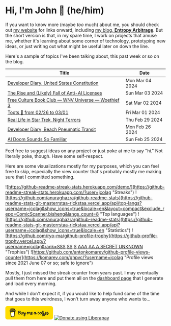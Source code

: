 # Hi, I'm John 👋 (he/him)

If you want to know more (maybe *too* much) about me, you should check out [my website](https://john.colagioia.net/) for links onward, including [my blog, **Entropy Arbitrage**](https://john.colagioia.net/blog).  But the short version is that, in my spare time, I work on projects that amuse me, whether it's learning about some corner of technology, prototyping new ideas, or just writing out what might be useful later on down the line.

Here's a sample of topics I've been talking about, this past week or so on the blog.

|Title|Date|
|-----|-------|
|[Developer Diary, United States Constitution](https://john.colagioia.net/blog/2024/03/04/us-constitution.html)|Mon Mar 04 2024|
|[The Rise and (Likely) Fall of Anti-AI Licenses](https://john.colagioia.net/blog/2024/03/03/ai-licenses.html)|Sun Mar 03 2024|
|[Free Culture Book Club — WNV Universe — Woethief 3](https://john.colagioia.net/blog/2024/03/02/wnv-universe-3.html)|Sat Mar 02 2024|
|[Toots 🦣 from 02/26 to 03/01](https://john.colagioia.net/blog/2024/03/01/week.html)|Fri Mar 01 2024|
|[Real Life in Star Trek, Night Terrors](https://john.colagioia.net/blog/2024/02/29/night-terrors.html)|Thu Feb 29 2024|
|[Developer Diary, Beach Pneumatic Transit](https://john.colagioia.net/blog/2024/02/26/beach.html)|Mon Feb 26 2024|
|[AI Doom Sounds So Familiar](https://john.colagioia.net/blog/2024/02/25/ai-doom.html)|Sun Feb 25 2024|

Feel free to suggest ideas on any project or just poke at me to say "hi." Not literally poke, though. Have some self-respect.

Here are some visualizations mostly for my purposes, which you can feel free to skip, especially the view counter that's probably mostly me making sure that I committed something.

![https://github-readme-streak-stats.herokuapp.com/demo/](https://github-readme-streak-stats.herokuapp.com/?user=jcolag "Streaks")
![https://github.com/anuraghazra/github-readme-stats](https://github-readme-stats-git-masterrstaa-rickstaa.vercel.app/api/top-langs?username=jcolag&show_icons=true&locale=en&layout=compact&exclude_repo=ComicScanner,bisheng&langs_count=8 "Top languages")
![https://github.com/anuraghazra/github-readme-stats](https://github-readme-stats-git-masterrstaa-rickstaa.vercel.app/api?username=jcolag&show_icons=true&locale=en "Statistics")
![https://github.com/ryo-ma/github-profile-trophy](https://github-profile-trophy.vercel.app/?username=jcolag&rank=SSS,SS,S,AAA,AA,A,SECRET,UNKNOWN "Trophies")
![https://github.com/antonkomarev/github-profile-views-counter](https://komarev.com/ghpvc/?username=jcolag "Profile views since 2021 June 07 or so; safe to ignore")

Mostly, I just missed the streak counter from years past.  I may eventually pull them from here and put them all on the [dashboard page](https://github.com/jcolag/dash) that I generate and load every morning.

And while I don't expect it, if you would like to help fund some of the time that goes to this weirdness, I won't turn away anyone who wants to...

[<img src="images/default-yellow.png" alt="Buy Me a Coffee" width="150px"/>](https://www.buymeacoffee.com/jcolag)
<a href="https://liberapay.com/jcolag/donate"><img alt="Donate using Liberapay" src="https://liberapay.com/assets/widgets/donate.svg"></a>
